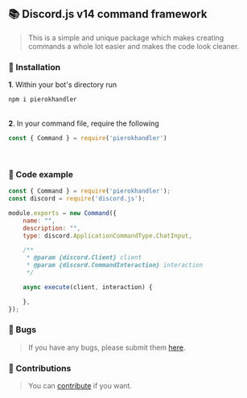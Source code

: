 ## 📚 Discord.js v14 command framework

> This is a simple and unique package which makes creating commands a whole lot easier and makes the code look cleaner.

### 🚀 Installation

**1**. Within your bot's directory run

```bash
npm i pierokhandler
```

<bt></br>
**2**. In your command file, require the following

```js
const { Command } = require('pierokhandler')
```

<bt></br>

### 📑 Code example

```js
const { Command } = require('pierokhandler');
const discord = require('discord.js');

module.exports = new Command({
    name: "",
    description: "",
    type: discord.ApplicationCommandType.ChatInput,

    /**
     * @param {discord.Client} client
     * @param {discord.CommandInteraction} interaction
     */

    async execute(client, interaction) {

    },
});
```

### 🔧 Bugs

> If you have any bugs, please submit them [here](https://github.com/pierokchad/pierokhandler/issues).

### 🎲 Contributions

> You can [contribute](github.com/pierokchad/pierokhandler/docs/CONTRIBUTING.md) if you want.
